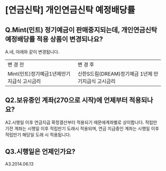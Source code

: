 # [연금신탁] 개인연금신탁 예정배당률
## Q.Mint(민트) 정기예금이 판매중지되는데, 개인연금신탁 예정배당률 적용 상품이 변경되나요?
A.네, 아래와 같이 변경됩니다.

<table><tbody><tr>
<td>
변 경 전</td>
<td>
변 경 후</td></tr><tr>
<td>Mint(민트)정기예금1년제만기지급식 고시금리</td>
<td>신한S드림(DREAM)정기예금
1년제 만기지급식 고시금리</td></tr></tbody>
</table>


## Q2.보유중인 계좌(270으로 시작)에 언제부터 적용되나요?
A2.시행일 이후 연금지급 확정결산부터 적용되기 때문에계좌별로 상이합니다.
적립만기전 계좌는 시행일 이후 적립만기 도래시 적용되며, 연금 지급중인 계좌는 시행일 이후
적립만기 해당일 도래 시 적용됩니다.
## Q3.시행일은 언제인가요?
A3.2014.06.13
